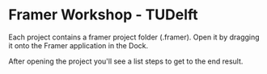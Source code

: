 # Framer Workshop - TUDelft

Each project contains a framer project folder (.framer). Open it by dragging it onto the Framer application in the Dock.

After opening the project you'll see a list steps to get to the end result.

